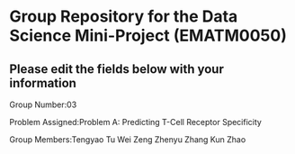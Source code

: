 # Group Repository for the Data Science Mini-Project (EMATM0050)

## Please edit the fields below with your information
Group Number:03 

Problem Assigned:Problem A: Predicting T-Cell Receptor Specificity

Group Members:Tengyao Tu Wei Zeng Zhenyu Zhang Kun Zhao

